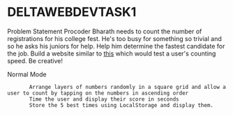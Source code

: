# DELTAWEBDEVTASK1
<html>
  Problem Statement
Procoder Bharath needs to count the number of registrations for his college fest. He's too busy for something so trivial and so he asks his juniors for help. Help him determine the fastest candidate for the job. Build a website similar to <a href=https://delta.nitt.edu/~shake/mentorship20/webdev_task_0_0.mp4>this</a> which would test a user's counting speed. Be creative!

Normal Mode

           Arrange layers of numbers randomly in a square grid and allow a user to count by tapping on the numbers in ascending order
           Time the user and display their score in seconds
           Store the 5 best times using LocalStorage and display them.
</html>           
